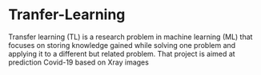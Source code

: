 # Tranfer-Learning
Transfer learning (TL) is a research problem in machine learning (ML) that focuses on storing knowledge gained while solving one problem and applying it to a different but related problem. That project
is aimed at prediction Covid-19 based on Xray images 
